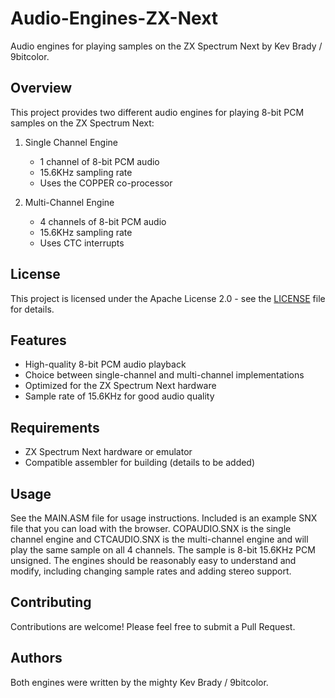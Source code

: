 # Audio-Engines-ZX-Next

Audio engines for playing samples on the ZX Spectrum Next by Kev Brady / 9bitcolor.

## Overview

This project provides two different audio engines for playing 8-bit PCM samples on the ZX Spectrum Next:

1. Single Channel Engine
   - 1 channel of 8-bit PCM audio
   - 15.6KHz sampling rate
   - Uses the COPPER co-processor
   
2. Multi-Channel Engine
   - 4 channels of 8-bit PCM audio
   - 15.6KHz sampling rate
   - Uses CTC interrupts

## License

This project is licensed under the Apache License 2.0 - see the [LICENSE](LICENSE) file for details.

## Features

- High-quality 8-bit PCM audio playback
- Choice between single-channel and multi-channel implementations
- Optimized for the ZX Spectrum Next hardware
- Sample rate of 15.6KHz for good audio quality

## Requirements

- ZX Spectrum Next hardware or emulator
- Compatible assembler for building (details to be added)

## Usage

See the MAIN.ASM file for usage instructions. Included is an example SNX file that you can load with the browser. COPAUDIO.SNX is the single channel engine and CTCAUDIO.SNX is the multi-channel engine and will play the same sample on all 4 channels. The sample is 8-bit 15.6KHz PCM unsigned. The engines should be
reasonably easy to understand and modify, including changing sample rates and adding stereo support.

## Contributing

Contributions are welcome! Please feel free to submit a Pull Request.

## Authors

Both engines were written by the mighty Kev Brady / 9bitcolor.



